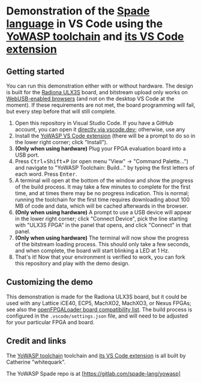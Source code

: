 # Demonstration of the [Spade language](https://spade-lang.org) in VS Code using the [YoWASP toolchain](https://yowasp.org/) and [its VS Code extension](https://marketplace.visualstudio.com/items?itemName=yowasp.toolchain)

## Getting started

You can run this demonstration either with or without hardware. The design is built for the [Radiona ULX3S](https://radiona.org/ulx3s/) board, and bitstream upload only works on [WebUSB-enabled browsers](https://caniuse.com/webusb) (and not on the desktop VS Code at the moment). If these requirements are not met, the board programming will fail, but every step before that will still complete.

1. Open this repository in Visual Studio Code. If you have a GitHub account, you can open it [directly via vscode.dev](https://vscode.dev/github/TheZoq2/spade-vscode-toolchain-demo); otherwise, use any
2. Install the [YoWASP VS Code extension](https://marketplace.visualstudio.com/items?itemName=yowasp.toolchain) (there will be a prompt to do so in the lower right corner; click "Install").
3. **(Only when using hardware)** Plug your FPGA evaluation board into a USB port.
4. Press <kbd>Ctrl</kbd>+<kbd>Shift</kbd>+<kbd>P</kbd> (or open menu "View" → "Command Palette...") and navigate to "YoWASP Toolchain: Build..." by typing the first letters of each word. Press <kbd>Enter</kbd>.
5. A terminal will open at the bottom of the window and show the progress of the build process. It may take a few minutes to complete for the first time, and at times there may be no progress indication. This is normal; running the toolchain for the first time requires downloading about 100 MB of code and data, which will be cached afterwards in the browser.
6. **(Only when using hardware)** A prompt to use a USB device will appear in the lower right corner; click "Connect Device", pick the line starting with "ULX3S FPGA" in the panel that opens, and click "Connect" in that panel.
7. **(Only when using hardware)** The terminal will now show the progress of the bitstream loading process. This should only take a few seconds, and when complete, the board will start blinking a LED at 1 Hz.
8. That's it! Now that your environment is verified to work, you can fork this repository and play with the demo design.

## Customizing the demo

This demonstration is made for the Radiona ULX3S board, but it could be used with any Lattice iCE40, ECP5, MachXO2, MachXO3, or Nexus FPGAs; see also the [openFPGALoader board compatibility list](https://trabucayre.github.io/openFPGALoader/compatibility/board.html). The build process is configured in the `.vscode/settings.json` file, and will need to be adjusted for your particular FPGA and board.

## Credit and links

The [YoWASP toolchain](https://yowasp.org/) toolchain and [its VS Code extension](https://marketplace.visualstudio.com/items?itemName=yowasp.toolchain) is all built by Catherine "whitequark".

The YoWASP Spade repo is at [https://gitlab.com/spade-lang/yowasp]
